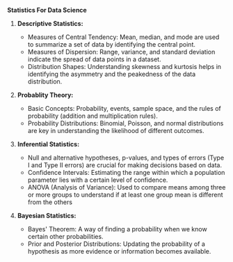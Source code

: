 **Statistics For Data Science**
1. **Descriptive Statistics:**
   - Measures of Central Tendency: Mean, median, and mode are used to summarize a set of data by identifying the central point.
   - Measures of Dispersion: Range, variance, and standard deviation indicate the spread of data points in a dataset.
   - Distribution Shapes: Understanding skewness and kurtosis helps in identifying the asymmetry and the peakedness of the data distribution.
2. **Probablity Theory:**
   - Basic Concepts: Probability, events, sample space, and the rules of probability (addition and multiplication rules).
   - Probability Distributions: Binomial, Poisson, and normal distributions are key in understanding the likelihood of different outcomes.
   
3. **Inferential Statistics:**
   - Null and alternative hypotheses, p-values, and types of errors (Type I and Type II errors) are crucial for making decisions based on data.
   - Confidence Intervals: Estimating the range within which a population parameter lies with a certain level of confidence.
   - ANOVA (Analysis of Variance): Used to compare means among three or more groups to understand if at least one group mean is different from the others
4. **Bayesian Statistics:**
   - Bayes' Theorem: A way of finding a probability when we know certain other probabilities.
   - Prior and Posterior Distributions: Updating the probability of a hypothesis as more evidence or information becomes available.
